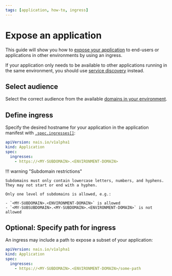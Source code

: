 ```yaml
---
tags: [application, how-to, ingress]
---
```


# Expose an application

This guide will show you how to [expose your application](../explanations/expose.md) to end-users or applications in other environments by using an ingress.

If your application only needs to be available to other applications running in the same environment, you should use [service discovery](../explanations/expose.md#service-discovery) instead.

## Select audience

Select the correct audience from the available [domains in your environment](../../reference/environments.md).

## Define ingress

Specify the desired hostname for your application in the application manifest with [`.spec.ingresses[]`](../reference/application-spec.md#ingresses):

```yaml hl_lines="4-5" title=".nais/app.yaml"
apiVersion: nais.io/v1alpha1
kind: Application
spec:
  ingresses:
    - https://<MY-SUBDOMAIN>.<ENVIRONMENT-DOMAIN>
```

!!! warning "Subdomain restrictions"

    Subdomains must only contain lowercase letters, numbers, and hyphens.
    They may not start or end with a hyphen.

    Only one level of subdomains is allowed, e.g.:

    - `<MY-SUBDOMAIN>.<ENVIRONMENT-DOMAIN>` is allowed
    - `<MY-SUBSUBDOMAIN>.<MY-SUBDOMAIN>.<ENVIRONMENT-DOMAIN>` is not allowed

## Optional: Specify path for ingress

An ingress may include a path to expose a subset of your application:

```yaml hl_lines="4-5" title=".nais/app.yaml"
apiVersion: nais.io/v1alpha1
kind: Application
spec:
  ingresses:
    - https://<MY-SUBDOMAIN>.<ENVIRONMENT-DOMAIN>/some-path
```
